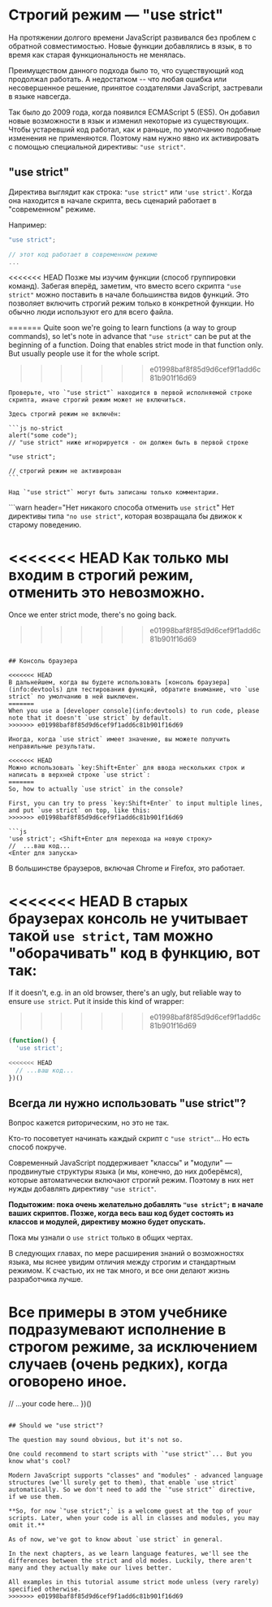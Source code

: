 # Строгий режим — "use strict"

На протяжении долгого времени JavaScript развивался без проблем с обратной совместимостью. Новые функции добавлялись в язык, в то время как старая функциональность не менялась.

Преимуществом данного подхода было то, что существующий код продолжал работать. А недостатком -- что любая ошибка или несовершенное решение, принятое создателями JavaScript, застревали в языке навсегда.

Так было до 2009 года, когда появился ECMAScript 5 (ES5). Он добавил новые возможности в язык и изменил некоторые из существующих. Чтобы устаревший код работал, как и раньше, по умолчанию подобные изменения не применяются. Поэтому нам нужно явно их активировать с помощью специальной директивы: `"use strict"`.

## "use strict"

Директива выглядит как строка: `"use strict"` или `'use strict'`. Когда она находится в начале скрипта, весь сценарий работает в "современном" режиме.

Например:

```js
"use strict";

// этот код работает в современном режиме
...
```

<<<<<<< HEAD
Позже мы изучим функции (способ группировки команд). Забегая вперёд, заметим, что вместо всего скрипта `"use strict"` можно поставить в начале большинства видов функций. Это позволяет включить строгий режим только в конкретной функции. Но обычно люди используют его для всего файла.

=======
Quite soon we're going to learn functions (a way to group commands), so let's note in advance that `"use strict"` can be put at the beginning of a function. Doing that enables strict mode in that function only. But usually people use it for the whole script.
>>>>>>> e01998baf8f85d9d6cef9f1add6c81b901f16d69

````warn header="Убедитесь, что \"use strict\" находится в начале"
Проверьте, что `"use strict"` находится в первой исполняемой строке скрипта, иначе строгий режим может не включиться.

Здесь строгий режим не включён:

```js no-strict
alert("some code");
// "use strict" ниже игнорируется - он должен быть в первой строке

"use strict";

// строгий режим не активирован
```

Над `"use strict"` могут быть записаны только комментарии.
````

```warn header="Нет никакого способа отменить `use strict`"
Нет директивы типа `"no use strict"`, которая возвращала бы движок к старому поведению.

<<<<<<< HEAD
Как только мы входим в строгий режим, отменить это невозможно.
=======
Once we enter strict mode, there's no going back.
>>>>>>> e01998baf8f85d9d6cef9f1add6c81b901f16d69
```

## Консоль браузера

<<<<<<< HEAD
В дальнейшем, когда вы будете использовать [консоль браузера](info:devtools) для тестирования функций, обратите внимание, что `use strict` по умолчанию в ней выключен.
=======
When you use a [developer console](info:devtools) to run code, please note that it doesn't `use strict` by default.
>>>>>>> e01998baf8f85d9d6cef9f1add6c81b901f16d69

Иногда, когда `use strict` имеет значение, вы можете получить неправильные результаты.

<<<<<<< HEAD
Можно использовать `key:Shift+Enter` для ввода нескольких строк и написать в верхней строке `use strict`:
=======
So, how to actually `use strict` in the console?

First, you can try to press `key:Shift+Enter` to input multiple lines, and put `use strict` on top, like this:
>>>>>>> e01998baf8f85d9d6cef9f1add6c81b901f16d69

```js
'use strict'; <Shift+Enter для перехода на новую строку>
//  ...ваш код...
<Enter для запуска>
```

В большинстве браузеров, включая Chrome и Firefox, это работает.

<<<<<<< HEAD
В старых браузерах консоль не учитывает такой `use strict`, там можно "оборачивать" код в функцию, вот так:
=======
If it doesn't, e.g. in an old browser, there's an ugly, but reliable way to ensure `use strict`. Put it inside this kind of wrapper:
>>>>>>> e01998baf8f85d9d6cef9f1add6c81b901f16d69

```js
(function() {
  'use strict';

<<<<<<< HEAD
  // ...ваш код...
})()
```

## Всегда ли нужно использовать "use strict"?

Вопрос кажется риторическим, но это не так.

Кто-то посоветует начинать каждый скрипт с `"use strict"`... Но есть способ покруче.

Современный JavaScript поддерживает "классы" и "модули" — продвинутые структуры языка (и мы, конечно, до них доберёмся), которые автоматически включают строгий режим. Поэтому в них нет нужды добавлять директиву `"use strict"`.

**Подытожим: пока очень желательно добавлять `"use strict";` в начале ваших скриптов. Позже, когда весь ваш код будет состоять из классов и модулей, директиву можно будет опускать.**

Пока мы узнали о `use strict` только в общих чертах.

В следующих главах, по мере расширения знаний о возможностях языка, мы яснее увидим отличия между строгим и стандартным режимом. К счастью, их не так много, и все они делают жизнь разработчика лучше.

Все примеры в этом учебнике подразумевают исполнение в строгом режиме, за исключением случаев (очень редких), когда оговорено иное.
=======
  // ...your code here...
})()
```

## Should we "use strict"?

The question may sound obvious, but it's not so.

One could recommend to start scripts with `"use strict"`... But you know what's cool?

Modern JavaScript supports "classes" and "modules" - advanced language structures (we'll surely get to them), that enable `use strict` automatically. So we don't need to add the `"use strict"` directive, if we use them.

**So, for now `"use strict";` is a welcome guest at the top of your scripts. Later, when your code is all in classes and modules, you may omit it.**

As of now, we've got to know about `use strict` in general.

In the next chapters, as we learn language features, we'll see the differences between the strict and old modes. Luckily, there aren't many and they actually make our lives better.

All examples in this tutorial assume strict mode unless (very rarely) specified otherwise.
>>>>>>> e01998baf8f85d9d6cef9f1add6c81b901f16d69
